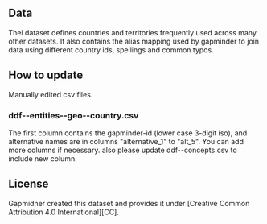 ## Data
Thei dataset defines countries and territories frequently used across many other datasets. It also contains the alias mapping used by gapminder to join data using different country ids, spellings and common typos.

## How to update
Manually edited csv files.

### ddf--entities--geo--country.csv
The first column contains the gapminder-id (lower case 3-digit iso), and alternative names are in
columns "alternative_1" to "alt_5". You can add more columns if necessary. also please update
ddf--concepts.csv to include new column.

## License
Gapmidner created this dataset and provides it under [Creative Common Attribution 4.0 International][CC].
